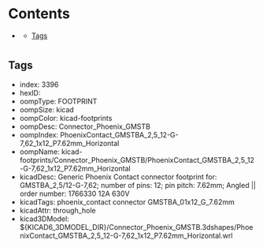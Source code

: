 



Contents
========

* [](#)
	* [Tags](#tags)

# 

## Tags

- index: 3396
- hexID: 
- oompType: FOOTPRINT
- oompSize: kicad
- oompColor: kicad-footprints
- oompDesc: Connector_Phoenix_GMSTB
- oompIndex: PhoenixContact_GMSTBA_2,5_12-G-7,62_1x12_P7.62mm_Horizontal
- oompName: kicad-footprints/Connector_Phoenix_GMSTB/PhoenixContact_GMSTBA_2,5_12-G-7,62_1x12_P7.62mm_Horizontal
- kicadDesc: Generic Phoenix Contact connector footprint for: GMSTBA_2,5/12-G-7,62; number of pins: 12; pin pitch: 7.62mm; Angled || order number: 1766330 12A 630V
- kicadTags: phoenix_contact connector GMSTBA_01x12_G_7.62mm
- kicadAttr: through_hole
- kicad3DModel: ${KICAD6_3DMODEL_DIR}/Connector_Phoenix_GMSTB.3dshapes/PhoenixContact_GMSTBA_2,5_12-G-7,62_1x12_P7.62mm_Horizontal.wrl
